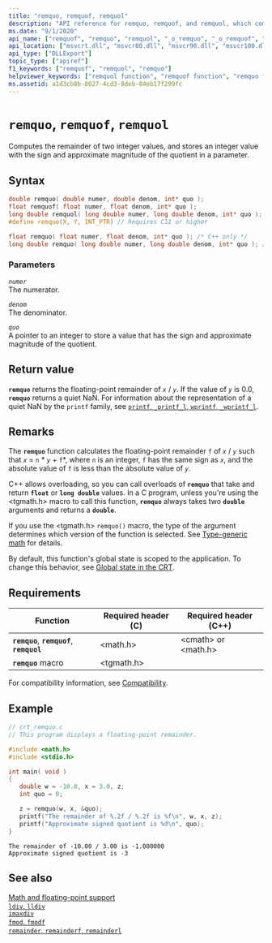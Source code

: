 ```yaml
---
title: "remquo, remquof, remquol"
description: "API reference for remquo, remquof, and remquol, which compute the remainder of two integer values, and store the sign and approximate magnitude of the quotient."
ms.date: "9/1/2020"
api_name: ["remquof", "remquo", "remquol", "_o_remquo", "_o_remquof", "_o_remquol"]
api_location: ["msvcrt.dll", "msvcr80.dll", "msvcr90.dll", "msvcr100.dll", "msvcr100_clr0400.dll", "msvcr110.dll", "msvcr110_clr0400.dll", "msvcr120.dll", "msvcr120_clr0400.dll", "ucrtbase.dll", "api-ms-win-crt-math-l1-1-0.dll", "api-ms-win-crt-private-l1-1-0.dll"]
api_type: ["DLLExport"]
topic_type: ["apiref"]
f1_keywords: ["remquof", "remquol", "remquo"]
helpviewer_keywords: ["remquol function", "remquof function", "remquo function"]
ms.assetid: a1d3cb8b-8027-4cd3-8deb-04eb17f299fc
---
```

# `remquo`, `remquof`, `remquol`

Computes the remainder of two integer values, and stores an integer value with the sign and approximate magnitude of the quotient in a parameter.

## Syntax

```C
double remquo( double numer, double denom, int* quo );
float remquof( float numer, float denom, int* quo );
long double remquol( long double numer, long double denom, int* quo );
#define remquo(X, Y, INT_PTR) // Requires C11 or higher

float remquo( float numer, float denom, int* quo ); /* C++ only */
long double remquo( long double numer, long double denom, int* quo ); /* C++ only */
```

### Parameters

*`numer`*\
The numerator.

*`denom`*\
The denominator.

*`quo`*\
A pointer to an integer to store a value that has the sign and approximate magnitude of the quotient.

## Return value

**`remquo`** returns the floating-point remainder of *`x`* / *`y`*. If the value of *`y`* is 0.0, **`remquo`** returns a quiet NaN. For information about the representation of a quiet NaN by the `printf` family, see [`printf`, `_printf_l`, `wprintf`, `_wprintf_l`](printf-printf-l-wprintf-wprintf-l.md).

## Remarks

The **`remquo`** function calculates the floating-point remainder `f` of *`x`* / *`y`* such that *`x`* = `n` \* *`y`* + `f`*, where `n` is an integer, `f` has the same sign as *`x`*, and the absolute value of `f` is less than the absolute value of *`y`*.

C++ allows overloading, so you can call overloads of **`remquo`** that take and return **`float`** or **`long double`** values. In a C program, unless you're using the \<tgmath.h> macro to call this function, **`remquo`** always takes two **`double`** arguments and returns a **`double`**.

If you use the \<tgmath.h> `remquo()` macro, the type of the argument determines which version of the function is selected. See [Type-generic math](../tgmath.md) for details.

By default, this function's global state is scoped to the application. To change this behavior, see [Global state in the CRT](../global-state.md).

## Requirements

|Function|Required header (C)|Required header (C++)|
|--------------|---------------------|-|
|**`remquo`**, **`remquof`**, **`remquol`**|\<math.h>|\<cmath> or \<math.h>|
|**`remquo`** macro | \<tgmath.h> ||

For compatibility information, see [Compatibility](../compatibility.md).

## Example

```C
// crt_remquo.c
// This program displays a floating-point remainder.

#include <math.h>
#include <stdio.h>

int main( void )
{
   double w = -10.0, x = 3.0, z;
   int quo = 0;

   z = remquo(w, x, &quo);
   printf("The remainder of %.2f / %.2f is %f\n", w, x, z);
   printf("Approximate signed quotient is %d\n", quo);
}
```

```Output
The remainder of -10.00 / 3.00 is -1.000000
Approximate signed quotient is -3
```

## See also

[Math and floating-point support](../floating-point-support.md)\
[`ldiv`, `lldiv`](./div.md)\
[`imaxdiv`](imaxdiv.md)\
[`fmod`, `fmodf`](fmod-fmodf.md)\
[`remainder`, `remainderf`, `remainderl`](remainder-remainderf-remainderl.md)
